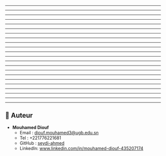 

---

---

---

---

---

---

---

---

---

---

---

---

---

---

---

---

---

---

---

---

---

---

## 👥 Auteur

- **Mouhamed Diouf**
    - Email : diouf.mouhamed3@ugb.edu.sn
    - Tel : +221776221681
    - GitHub : [seydi-ahmed](https://github.com/seydi-ahmed)  
    - LinkedIn: www.linkedin.com/in/mouhamed-diouf-435207174

